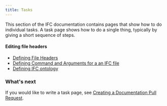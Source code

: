 ```yaml
---
title: Tasks
---
```


This section of the IFC documentation contains pages that
show how to do individual tasks. A task page shows how to do a
single thing, typically by giving a short sequence of steps.

#### Editing file headers

* [Defining File Headers](/docs/tasks/editing-file-headers/defining-file-headers/)
* [Defining Command and Arguments for a an IFC file](/docs/tasks/editing-file-headers/defining-commands-file-headers/)
* [Defining IFC ontology](/docs/tasks/editing-file-headers/defining-ifc-ontology/)

### What's next

If you would like to write a task page, see
[Creating a Documentation Pull Request](/docs/contribute/create-pull-request/).
